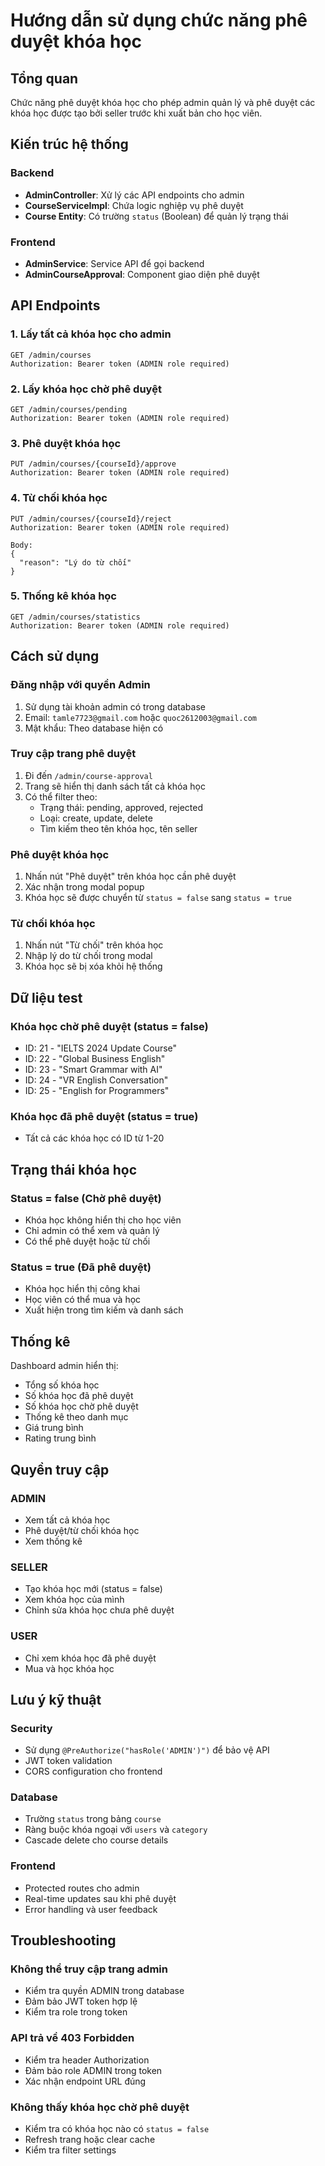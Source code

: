 # Hướng dẫn sử dụng chức năng phê duyệt khóa học

## Tổng quan
Chức năng phê duyệt khóa học cho phép admin quản lý và phê duyệt các khóa học được tạo bởi seller trước khi xuất bản cho học viên.

## Kiến trúc hệ thống

### Backend
- **AdminController**: Xử lý các API endpoints cho admin
- **CourseServiceImpl**: Chứa logic nghiệp vụ phê duyệt
- **Course Entity**: Có trường `status` (Boolean) để quản lý trạng thái

### Frontend
- **AdminService**: Service API để gọi backend
- **AdminCourseApproval**: Component giao diện phê duyệt

## API Endpoints

### 1. Lấy tất cả khóa học cho admin
```http
GET /admin/courses
Authorization: Bearer token (ADMIN role required)
```

### 2. Lấy khóa học chờ phê duyệt
```http
GET /admin/courses/pending
Authorization: Bearer token (ADMIN role required)
```

### 3. Phê duyệt khóa học
```http
PUT /admin/courses/{courseId}/approve
Authorization: Bearer token (ADMIN role required)
```

### 4. Từ chối khóa học
```http
PUT /admin/courses/{courseId}/reject
Authorization: Bearer token (ADMIN role required)

Body:
{
  "reason": "Lý do từ chối"
}
```

### 5. Thống kê khóa học
```http
GET /admin/courses/statistics
Authorization: Bearer token (ADMIN role required)
```

## Cách sử dụng

### Đăng nhập với quyền Admin
1. Sử dụng tài khoản admin có trong database
2. Email: `tamle7723@gmail.com` hoặc `quoc2612003@gmail.com`
3. Mật khẩu: Theo database hiện có

### Truy cập trang phê duyệt
1. Đi đến `/admin/course-approval`
2. Trang sẽ hiển thị danh sách tất cả khóa học
3. Có thể filter theo:
   - Trạng thái: pending, approved, rejected
   - Loại: create, update, delete
   - Tìm kiếm theo tên khóa học, tên seller

### Phê duyệt khóa học
1. Nhấn nút "Phê duyệt" trên khóa học cần phê duyệt
2. Xác nhận trong modal popup
3. Khóa học sẽ được chuyển từ `status = false` sang `status = true`

### Từ chối khóa học
1. Nhấn nút "Từ chối" trên khóa học
2. Nhập lý do từ chối trong modal
3. Khóa học sẽ bị xóa khỏi hệ thống

## Dữ liệu test

### Khóa học chờ phê duyệt (status = false)
- ID: 21 - "IELTS 2024 Update Course"
- ID: 22 - "Global Business English"
- ID: 23 - "Smart Grammar with AI"
- ID: 24 - "VR English Conversation"
- ID: 25 - "English for Programmers"

### Khóa học đã phê duyệt (status = true)
- Tất cả các khóa học có ID từ 1-20

## Trạng thái khóa học

### Status = false (Chờ phê duyệt)
- Khóa học không hiển thị cho học viên
- Chỉ admin có thể xem và quản lý
- Có thể phê duyệt hoặc từ chối

### Status = true (Đã phê duyệt)
- Khóa học hiển thị công khai
- Học viên có thể mua và học
- Xuất hiện trong tìm kiếm và danh sách

## Thống kê

Dashboard admin hiển thị:
- Tổng số khóa học
- Số khóa học đã phê duyệt
- Số khóa học chờ phê duyệt
- Thống kê theo danh mục
- Giá trung bình
- Rating trung bình

## Quyền truy cập

### ADMIN
- Xem tất cả khóa học
- Phê duyệt/từ chối khóa học
- Xem thống kê

### SELLER
- Tạo khóa học mới (status = false)
- Xem khóa học của mình
- Chỉnh sửa khóa học chưa phê duyệt

### USER
- Chỉ xem khóa học đã phê duyệt
- Mua và học khóa học

## Lưu ý kỹ thuật

### Security
- Sử dụng `@PreAuthorize("hasRole('ADMIN')")` để bảo vệ API
- JWT token validation
- CORS configuration cho frontend

### Database
- Trường `status` trong bảng `course`
- Ràng buộc khóa ngoại với `users` và `category`
- Cascade delete cho course details

### Frontend
- Protected routes cho admin
- Real-time updates sau khi phê duyệt
- Error handling và user feedback

## Troubleshooting

### Không thể truy cập trang admin
- Kiểm tra quyền ADMIN trong database
- Đảm bảo JWT token hợp lệ
- Kiểm tra role trong token

### API trả về 403 Forbidden
- Kiểm tra header Authorization
- Đảm bảo role ADMIN trong token
- Xác nhận endpoint URL đúng

### Không thấy khóa học chờ phê duyệt
- Kiểm tra có khóa học nào có `status = false`
- Refresh trang hoặc clear cache
- Kiểm tra filter settings 